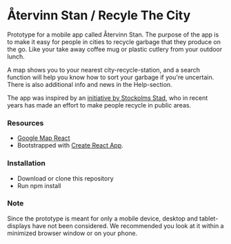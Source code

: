 # Återvinn Stan / Recyle The City

Prototype for a mobile app called Återvinn Stan. The purpose of the app is to make it easy for people in cities to recycle garbage that they produce on the go. Like your take away coffee mug or plastic cutlery from your outdoor lunch.

A map shows you to your nearest city-recycle-station, and a search function will help you know how to sort your garbage if you're uncertain. There is also additional info and news in the Help-section.

The app was inspired by an [initiative by Stockolms Stad](http://www.stockholm.se/ByggBo/Avfall-och-atervinning/kallsortering/), who in recent years has made an effort to make people recycle in public areas.


### Resources

* [Google Map React](https://github.com/google-map-react/google-map-react)
* Bootstrapped with [Create React App](https://github.com/facebookincubator/create-react-app).

### Installation

* Download or clone this repository
* Run npm install

### Note

Since the prototype is meant for only a mobile device, desktop and tablet-displays have not been considered. We recommended you look at it within a minimized browser window or on your phone.